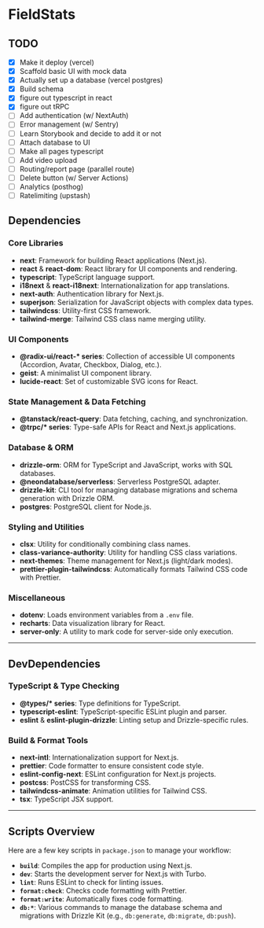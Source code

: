 # FieldStats

## TODO

- [x] Make it deploy (vercel)
- [x] Scaffold basic UI with mock data
- [x] Actually set up a database (vercel postgres)
- [x] Build schema
- [x] figure out typescript in react
- [x] figure out tRPC
- [ ] Add authentication (w/ NextAuth)
- [ ] Error management (w/ Sentry)
- [ ] Learn Storybook and decide to add it or not
- [ ] Attach database to UI
- [ ] Make all pages typescript
- [ ] Add video upload
- [ ] Routing/report page (parallel route)
- [ ] Delete button (w/ Server Actions)
- [ ] Analytics (posthog)
- [ ] Ratelimiting (upstash)

## **Dependencies**

### **Core Libraries**

- **next**: Framework for building React applications (Next.js).
- **react** & **react-dom**: React library for UI components and rendering.
- **typescript**: TypeScript language support.
- **i18next** & **react-i18next**: Internationalization for app translations.
- **next-auth**: Authentication library for Next.js.
- **superjson**: Serialization for JavaScript objects with complex data types.
- **tailwindcss**: Utility-first CSS framework.
- **tailwind-merge**: Tailwind CSS class name merging utility.

### **UI Components**

- **@radix-ui/react-\* series**: Collection of accessible UI components (Accordion, Avatar, Checkbox, Dialog, etc.).
- **geist**: A minimalist UI component library.
- **lucide-react**: Set of customizable SVG icons for React.

### **State Management & Data Fetching**

- **@tanstack/react-query**: Data fetching, caching, and synchronization.
- **@trpc/\* series**: Type-safe APIs for React and Next.js applications.

### **Database & ORM**

- **drizzle-orm**: ORM for TypeScript and JavaScript, works with SQL databases.
- **@neondatabase/serverless**: Serverless PostgreSQL adapter.
- **drizzle-kit**: CLI tool for managing database migrations and schema generation with Drizzle ORM.
- **postgres**: PostgreSQL client for Node.js.

### **Styling and Utilities**

- **clsx**: Utility for conditionally combining class names.
- **class-variance-authority**: Utility for handling CSS class variations.
- **next-themes**: Theme management for Next.js (light/dark modes).
- **prettier-plugin-tailwindcss**: Automatically formats Tailwind CSS code with Prettier.

### **Miscellaneous**

- **dotenv**: Loads environment variables from a `.env` file.
- **recharts**: Data visualization library for React.
- **server-only**: A utility to mark code for server-side only execution.

---

## **DevDependencies**

### **TypeScript & Type Checking**

- **@types/\* series**: Type definitions for TypeScript.
- **typescript-eslint**: TypeScript-specific ESLint plugin and parser.
- **eslint** & **eslint-plugin-drizzle**: Linting setup and Drizzle-specific rules.

### **Build & Format Tools**

- **next-intl**: Internationalization support for Next.js.
- **prettier**: Code formatter to ensure consistent code style.
- **eslint-config-next**: ESLint configuration for Next.js projects.
- **postcss**: PostCSS for transforming CSS.
- **tailwindcss-animate**: Animation utilities for Tailwind CSS.
- **tsx**: TypeScript JSX support.

---

## **Scripts Overview**

Here are a few key scripts in `package.json` to manage your workflow:

- **`build`**: Compiles the app for production using Next.js.
- **`dev`**: Starts the development server for Next.js with Turbo.
- **`lint`**: Runs ESLint to check for linting issues.
- **`format:check`**: Checks code formatting with Prettier.
- **`format:write`**: Automatically fixes code formatting.
- **`db:*`**: Various commands to manage the database schema and migrations with Drizzle Kit (e.g., `db:generate`, `db:migrate`, `db:push`).
